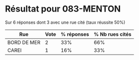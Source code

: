 # Résultat pour 083-MENTON

Sur 6 réponses dont 3 avec une rue cité (taux réussite 50%)

| Rue | Vote | % réponses | % Nb rues cités|
|-----|------|------------|----------------|
| BORD DE MER | 2 | 33% | 66%|
| CAREI | 1 | 16% | 33%|
